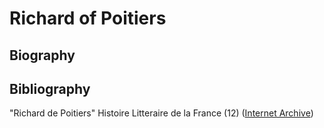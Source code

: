 # Richard of Poitiers

## Biography

## Bibliography

"Richard de Poitiers" Histoire Litteraire de la France \(12\) \([Internet Archive](https://archive.org/details/histoirelittra12riveuoft/page/478)\)

